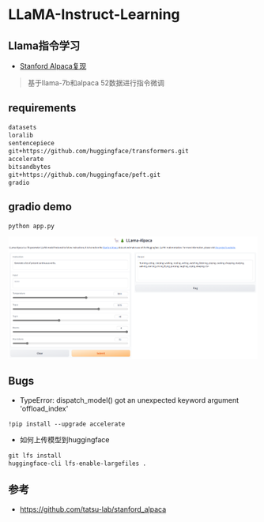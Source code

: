 # LLaMA-Instruct-Learning

## Llama指令学习

- [Stanford Alpaca复现](https://github.com/tatsu-lab/stanford_alpaca)
> 基于llama-7b和alpaca 52数据进行指令微调

## requirements

```text
datasets
loralib
sentencepiece
git+https://github.com/huggingface/transformers.git
accelerate
bitsandbytes
git+https://github.com/huggingface/peft.git
gradio
```

## gradio demo
```shell
python app.py
```
![](https://raw.githubusercontent.com/yanqiangmiffy/LLaMA-Instruct-Learning/main/images/app_screenshot.png)
## Bugs
- TypeError: dispatch_model() got an unexpected keyword argument 'offload_index'

```text
!pip install --upgrade accelerate
```

- 如何上传模型到huggingface
```text
git lfs install
huggingface-cli lfs-enable-largefiles .
```

## 参考
- https://github.com/tatsu-lab/stanford_alpaca